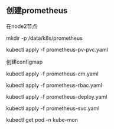 ## 创建prometheus

在node2节点

mkdir -p /data/k8s/prometheus

kubectl apply -f prometheus-pv-pvc.yaml

创建configmap 

kubectl apply -f prometheus-cm.yaml

kubectl apply -f prometheus-rbac.yaml

kubectl apply -f prometheus-deploy.yaml

kubectl apply -f prometheus-svc.yaml

kubectl get pod -n kube-mon
